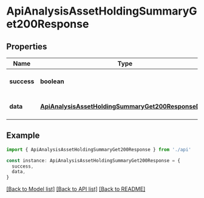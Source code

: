 # ApiAnalysisAssetHoldingSummaryGet200Response

## Properties

| Name        | Type                                                                                                        | Description | Notes                             |
| ----------- | ----------------------------------------------------------------------------------------------------------- | ----------- | --------------------------------- |
| **success** | **boolean**                                                                                                 |             | [optional] [default to undefined] |
| **data**    | [**ApiAnalysisAssetHoldingSummaryGet200ResponseData**](ApiAnalysisAssetHoldingSummaryGet200ResponseData.md) |             | [optional] [default to undefined] |

## Example

```typescript
import { ApiAnalysisAssetHoldingSummaryGet200Response } from './api'

const instance: ApiAnalysisAssetHoldingSummaryGet200Response = {
  success,
  data,
}
```

[[Back to Model list]](../README.md#documentation-for-models) [[Back to API list]](../README.md#documentation-for-api-endpoints) [[Back to README]](../README.md)
